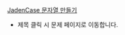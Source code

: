 [JadenCase 문자열 만들기](https://school.programmers.co.kr/learn/courses/30/lessons/12951)

* 제목 클릭 시 문제 페이지로 이동합니다.